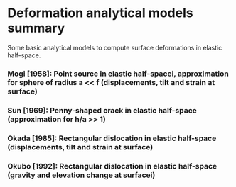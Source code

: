 # Deformation analytical models summary

Some basic analytical models to compute surface deformations in elastic half-space.

### Mogi [1958]: Point source in elastic half-spacei, approximation for sphere of radius a &lt;&lt; f (displacements, tilt and strain at surface)
### Sun [1969]: Penny-shaped crack in elastic half-space (approximation for h/a >> 1)
### Okada [1985]: Rectangular dislocation in elastic half-space (displacements, tilt and strain at surface)
### Okubo [1992]: Rectangular dislocation in elastic half-space (gravity and elevation change at surfacei)
